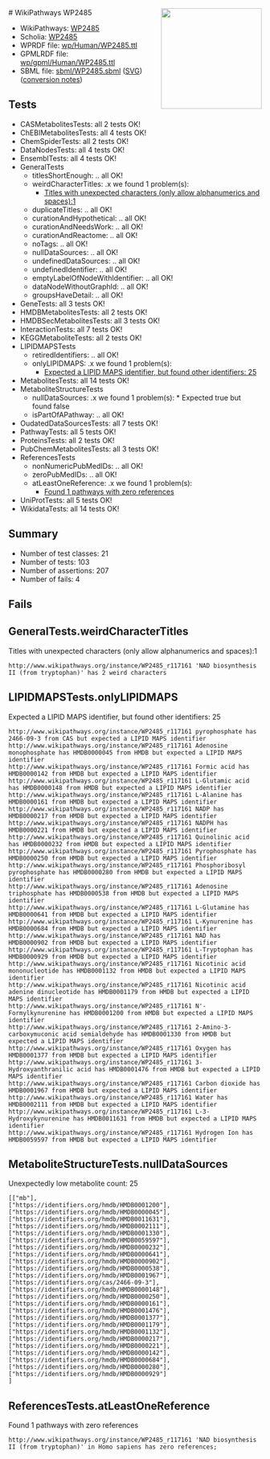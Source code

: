 <img style="float: right; width: 200px" src="../logo.png" />
# WikiPathways WP2485

* WikiPathways: [WP2485](https://identifiers.org/wikipathways:WP2485)
* Scholia: [WP2485](https://scholia.toolforge.org/wikipathways/WP2485)
* WPRDF file: [wp/Human/WP2485.ttl](../wp/Human/WP2485.ttl)
* GPMLRDF file: [wp/gpml/Human/WP2485.ttl](../wp/gpml/Human/WP2485.ttl)
* SBML file: [sbml/WP2485.sbml](../sbml/WP2485.sbml) ([SVG](../sbml/WP2485.svg)) ([conversion notes](../sbml/WP2485.txt))

## Tests
* CASMetabolitesTests: all 2 tests OK!
* ChEBIMetabolitesTests: all 4 tests OK!
* ChemSpiderTests: all 2 tests OK!
* DataNodesTests: all 4 tests OK!
* EnsemblTests: all 4 tests OK!
* GeneralTests
    * titlesShortEnough: .. all OK!
    * weirdCharacterTitles: .x we found 1 problem(s):
        * [Titles with unexpected characters (only allow alphanumerics and spaces):1](#fda87b3f)
    * duplicateTitles: .. all OK!
    * curationAndHypothetical: .. all OK!
    * curationAndNeedsWork: .. all OK!
    * curationAndReactome: .. all OK!
    * noTags: .. all OK!
    * nullDataSources: .. all OK!
    * undefinedDataSources: .. all OK!
    * undefinedIdentifier: .. all OK!
    * emptyLabelOfNodeWithIdentifier: .. all OK!
    * dataNodeWithoutGraphId: .. all OK!
    * groupsHaveDetail: .. all OK!
* GeneTests: all 3 tests OK!
* HMDBMetabolitesTests: all 2 tests OK!
* HMDBSecMetabolitesTests: all 3 tests OK!
* InteractionTests: all 7 tests OK!
* KEGGMetaboliteTests: all 2 tests OK!
* LIPIDMAPSTests
    * retiredIdentifiers: .. all OK!
    * onlyLIPIDMAPS: .x we found 1 problem(s):
        * [Expected a LIPID MAPS identifier, but found other identifiers: 25](#d0bfb69c)
* MetabolitesTests: all 14 tests OK!
* MetaboliteStructureTests
    * nullDataSources: .x we found 1 problem(s):
            * Expected true but found false
    * isPartOfAPathway: .. all OK!
* OudatedDataSourcesTests: all 7 tests OK!
* PathwayTests: all 5 tests OK!
* ProteinsTests: all 2 tests OK!
* PubChemMetabolitesTests: all 3 tests OK!
* ReferencesTests
    * nonNumericPubMedIDs: .. all OK!
    * zeroPubMedIDs: .. all OK!
    * atLeastOneReference: .x we found 1 problem(s):
        * [Found 1 pathways with zero references](#35eb778e)
* UniProtTests: all 5 tests OK!
* WikidataTests: all 14 tests OK!


## Summary

* Number of test classes: 21
* Number of tests: 103
* Number of assertions: 207
* Number of fails: 4

## Fails

<a name="fda87b3f" />

## GeneralTests.weirdCharacterTitles

Titles with unexpected characters (only allow alphanumerics and spaces):1
```
http://www.wikipathways.org/instance/WP2485_r117161 'NAD biosynthesis II (from tryptophan)' has 2 weird characters
```

<a name="d0bfb69c" />

## LIPIDMAPSTests.onlyLIPIDMAPS

Expected a LIPID MAPS identifier, but found other identifiers: 25
```
http://www.wikipathways.org/instance/WP2485_r117161 pyrophosphate has 2466-09-3 from CAS but expected a LIPID MAPS identifier
http://www.wikipathways.org/instance/WP2485_r117161 Adenosine monophosphate has HMDB0000045 from HMDB but expected a LIPID MAPS identifier
http://www.wikipathways.org/instance/WP2485_r117161 Formic acid has HMDB0000142 from HMDB but expected a LIPID MAPS identifier
http://www.wikipathways.org/instance/WP2485_r117161 L-Glutamic acid has HMDB0000148 from HMDB but expected a LIPID MAPS identifier
http://www.wikipathways.org/instance/WP2485_r117161 L-Alanine has HMDB0000161 from HMDB but expected a LIPID MAPS identifier
http://www.wikipathways.org/instance/WP2485_r117161 NADP has HMDB0000217 from HMDB but expected a LIPID MAPS identifier
http://www.wikipathways.org/instance/WP2485_r117161 NADPH has HMDB0000221 from HMDB but expected a LIPID MAPS identifier
http://www.wikipathways.org/instance/WP2485_r117161 Quinolinic acid has HMDB0000232 from HMDB but expected a LIPID MAPS identifier
http://www.wikipathways.org/instance/WP2485_r117161 Pyrophosphate has HMDB0000250 from HMDB but expected a LIPID MAPS identifier
http://www.wikipathways.org/instance/WP2485_r117161 Phosphoribosyl pyrophosphate has HMDB0000280 from HMDB but expected a LIPID MAPS identifier
http://www.wikipathways.org/instance/WP2485_r117161 Adenosine triphosphate has HMDB0000538 from HMDB but expected a LIPID MAPS identifier
http://www.wikipathways.org/instance/WP2485_r117161 L-Glutamine has HMDB0000641 from HMDB but expected a LIPID MAPS identifier
http://www.wikipathways.org/instance/WP2485_r117161 L-Kynurenine has HMDB0000684 from HMDB but expected a LIPID MAPS identifier
http://www.wikipathways.org/instance/WP2485_r117161 NAD has HMDB0000902 from HMDB but expected a LIPID MAPS identifier
http://www.wikipathways.org/instance/WP2485_r117161 L-Tryptophan has HMDB0000929 from HMDB but expected a LIPID MAPS identifier
http://www.wikipathways.org/instance/WP2485_r117161 Nicotinic acid mononucleotide has HMDB0001132 from HMDB but expected a LIPID MAPS identifier
http://www.wikipathways.org/instance/WP2485_r117161 Nicotinic acid adenine dinucleotide has HMDB0001179 from HMDB but expected a LIPID MAPS identifier
http://www.wikipathways.org/instance/WP2485_r117161 N'-Formylkynurenine has HMDB0001200 from HMDB but expected a LIPID MAPS identifier
http://www.wikipathways.org/instance/WP2485_r117161 2-Amino-3-carboxymuconic acid semialdehyde has HMDB0001330 from HMDB but expected a LIPID MAPS identifier
http://www.wikipathways.org/instance/WP2485_r117161 Oxygen has HMDB0001377 from HMDB but expected a LIPID MAPS identifier
http://www.wikipathways.org/instance/WP2485_r117161 3-Hydroxyanthranilic acid has HMDB0001476 from HMDB but expected a LIPID MAPS identifier
http://www.wikipathways.org/instance/WP2485_r117161 Carbon dioxide has HMDB0001967 from HMDB but expected a LIPID MAPS identifier
http://www.wikipathways.org/instance/WP2485_r117161 Water has HMDB0002111 from HMDB but expected a LIPID MAPS identifier
http://www.wikipathways.org/instance/WP2485_r117161 L-3-Hydroxykynurenine has HMDB0011631 from HMDB but expected a LIPID MAPS identifier
http://www.wikipathways.org/instance/WP2485_r117161 Hydrogen Ion has HMDB0059597 from HMDB but expected a LIPID MAPS identifier
```

<a name="919041ad" />

## MetaboliteStructureTests.nullDataSources

Unexpectedly low metabolite count: 25
```
[["mb"],
["https://identifiers.org/hmdb/HMDB0001200"],
["https://identifiers.org/hmdb/HMDB0000045"],
["https://identifiers.org/hmdb/HMDB0011631"],
["https://identifiers.org/hmdb/HMDB0002111"],
["https://identifiers.org/hmdb/HMDB0001330"],
["https://identifiers.org/hmdb/HMDB0059597"],
["https://identifiers.org/hmdb/HMDB0000232"],
["https://identifiers.org/hmdb/HMDB0000641"],
["https://identifiers.org/hmdb/HMDB0000902"],
["https://identifiers.org/hmdb/HMDB0000538"],
["https://identifiers.org/hmdb/HMDB0001967"],
["https://identifiers.org/cas/2466-09-3"],
["https://identifiers.org/hmdb/HMDB0000148"],
["https://identifiers.org/hmdb/HMDB0000250"],
["https://identifiers.org/hmdb/HMDB0000161"],
["https://identifiers.org/hmdb/HMDB0001476"],
["https://identifiers.org/hmdb/HMDB0001377"],
["https://identifiers.org/hmdb/HMDB0001179"],
["https://identifiers.org/hmdb/HMDB0001132"],
["https://identifiers.org/hmdb/HMDB0000217"],
["https://identifiers.org/hmdb/HMDB0000221"],
["https://identifiers.org/hmdb/HMDB0000142"],
["https://identifiers.org/hmdb/HMDB0000684"],
["https://identifiers.org/hmdb/HMDB0000280"],
["https://identifiers.org/hmdb/HMDB0000929"]
]
```

<a name="35eb778e" />

## ReferencesTests.atLeastOneReference

Found 1 pathways with zero references
```
http://www.wikipathways.org/instance/WP2485_r117161 'NAD biosynthesis II (from tryptophan)' in Homo sapiens has zero references; 
```

